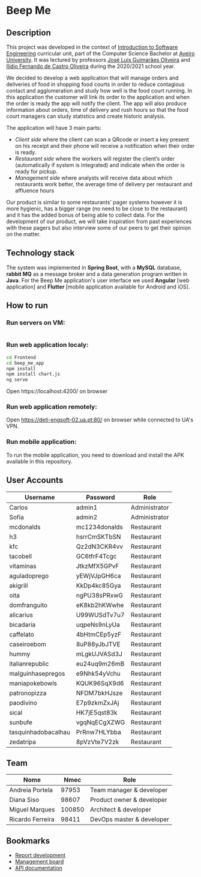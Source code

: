 
# Beep Me

## Description

This project was developed in the context of [Introduction to Software Engineering](https://www.ua.pt/en/uc/12288) curricular unit, part of the Computer Science Bachelor at [Aveiro University](https://www.ua.pt/). It was lectured by professors [José Luis Guimarães Oliveira](https://www.ua.pt/pt/p/10309676) and [Ilídio Fernando de Castro Oliveira](https://www.ua.pt/en/p/10318398) during the 2020/2021 school year.

We decided to develop a web application that will manage orders and deliveries of food in shopping food courts in order to reduce contagious contact and agglomeration and study how well is the food court running. In this application the customer will link its order to the application and when the order is ready the app will notify the client. The app will also produce information about orders, time of delivery and rush hours so that the food court managers can study statistics and create historic analysis.

The application will have 3 main parts:

- _Client side_ where the client can scan a QRcode or insert a key present on his receipt and their phone will receive a notification when their order is ready.
- _Restaurant side_ where the workers will register the client’s order (automatically if system is integrated) and indicate when the order is ready for pickup.
- _Management side_ where analysts will receive data about which restaurants work better, the average time of delivery per restaurant and affluence hours

Our product is similar to some restaurants’ pager systems however it is more hygienic, has a bigger range (no need to be close to the restaurant) and it has the added bonus of being able to collect data.
For the development of our product, we will take inspiration from past experiences with these pagers but also interview some of our peers to get their opinion on the matter.

## Technology stack

The system was implemented in **Spring Boot**, with a **MySQL** database, **rabbit MQ** as a message broker and a data generation program written in **Java**. For the Beep Me application's user interface we used **Angular** [web application] and **Flutter** [mobile application available for Android and iOS].

## How to run

### Run servers on VM:

```sh

```

### Run web application localy:

```sh
cd Frontend
cd beep_me_app
npm install
npm install chart.js
ng serve
```

Open https://localhost:4200/ on browser

### Run web application remotely:

Open https://deti-engsoft-02.ua.pt:80/ on browser while connected to UA's VPN.

### Run mobile application:

To run the mobile application, you need to download and install the APK available in this repository. 

## User Accounts

| Username            | Password      | Role          |
| ------------------- | ------------- | ------------- |
| Carlos              | admin1        | Administrator |
| Sofia               | admin2        | Administrator |
| mcdonalds           | mc1234donalds | Restaurant    |
| h3                  | hsrrCmSKTbSN  | Restaurant    |
| kfc                 | Qz2dN3CKR4vv  | Restaurant    |
| tacobell            | GC6tfrF4Tcgc  | Restaurant    |
| vitaminas           | JtkzMfX5GPvF  | Restaurant    |
| aguladoprego        | yEWjVJpGH6ca  | Restaurant    |
| akigrill            | KkDp4kc85Gya  | Restaurant    |
| oita                | ngPU38sPRxwG  | Restaurant    |
| domfranguito        | eK8kb2hKWwhe  | Restaurant    |
| alicarius           | U99WUSdTv7u7  | Restaurant    |
| bicadaria           | uqpeNs9nLyUa  | Restaurant    |
| caffelato           | 4bHtmCEp5yzF  | Restaurant    |
| caseiroebom         | 8uP88yJbJTVE  | Restaurant    |
| hummy               | mLgkUJVASd3J  | Restaurant    |
| italianrepublic     | eu24uq9m26mB  | Restaurant    |
| malguinhasepregos   | e9Nhk54yVchu  | Restaurant    |
| maniapokebowls      | KQUK96SqX9d6  | Restaurant    |
| patronopizza        | NFDM7bkHJsze  | Restaurant    |
| paodivino           | E7p9zkmZxJAj  | Restaurant    |
| sical               | HK7jE5qst83k  | Restaurant    |
| sunbufe             | vgqNqECgXZWG  | Restaurant    |
| tasquinhadobacalhau | PrRnw7HLYbba  | Restaurant    |
| zedatripa           | 8pVzVte7V2zk  | Restaurant    |

## Team

| Nome             | Nmec   | Role |
| ---------------- | ------ | -----|
| Andreia Portela  | 97953  | Team manager & developer|
| Diana Siso       | 98607  | Product owner & developer |
| Miguel Marques   | 100850 | Architect & developer|
| Ricardo Ferreira | 98411  | DevOps master & developer|

## Bookmarks

- [Report development](https://docs.google.com/document/d/1fu4VGWpGIC-uMgZ5bZGCmADkit5x35v22K9q8SeiTM8/edit?usp=sharing)
- [Management board](https://projetoies.atlassian.net/jira/software/projects/IES/boards/1)
- [API documentation](http://deti-engsoft-02.ua.pt:8080/swagger-ui.html#/)

